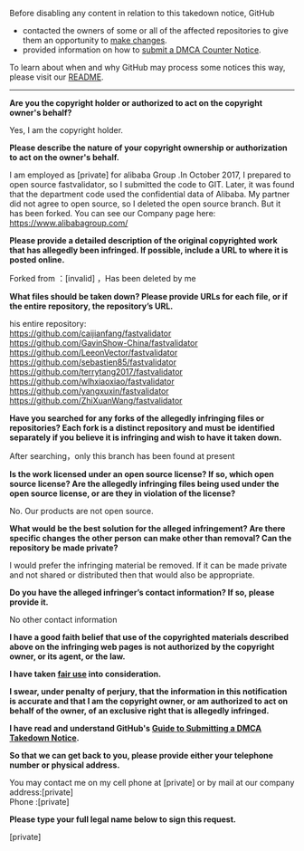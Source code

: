 Before disabling any content in relation to this takedown notice, GitHub
- contacted the owners of some or all of the affected repositories to give them an opportunity to [make changes](https://docs.github.com/en/github/site-policy/dmca-takedown-policy#a-how-does-this-actually-work).
- provided information on how to [submit a DMCA Counter Notice](https://docs.github.com/en/articles/guide-to-submitting-a-dmca-counter-notice).

To learn about when and why GitHub may process some notices this way, please visit our [README](https://github.com/github/dmca/blob/master/README.md).

---

**Are you the copyright holder or authorized to act on the copyright owner's behalf?**

Yes, I am the copyright holder.

**Please describe the nature of your copyright ownership or authorization to act on the owner's behalf.**

I am employed as [private] for alibaba Group .In October 2017, I prepared to open source fastvalidator, so I submitted the code to GIT. Later, it was found that the department code used the confidential data of Alibaba. My partner did not agree to open source, so I deleted the open source branch. But it has been forked.
You can see our Company page here:  
https://www.alibabagroup.com/

**Please provide a detailed description of the original copyrighted work that has allegedly been infringed. If possible, include a URL to where it is posted online.**

Forked from ：[invalid] ，Has been deleted by me

**What files should be taken down? Please provide URLs for each file, or if the entire repository, the repository’s URL.**

his entire repository:  
https://github.com/caijianfang/fastvalidator  
https://github.com/GavinShow-China/fastvalidator  
https://github.com/LeeonVector/fastvalidator  
https://github.com/sebastien85/fastvalidator  
https://github.com/terrytang2017/fastvalidator  
https://github.com/wlhxiaoxiao/fastvalidator  
https://github.com/yangxuxin/fastvalidator  
https://github.com/ZhiXuanWang/fastvalidator

**Have you searched for any forks of the allegedly infringing files or repositories? Each fork is a distinct repository and must be identified separately if you believe it is infringing and wish to have it taken down.**

After searching，only this branch has been found at present

**Is the work licensed under an open source license? If so, which open source license? Are the allegedly infringing files being used under the open source license, or are they in violation of the license?**

No. Our products are not open source.

**What would be the best solution for the alleged infringement? Are there specific changes the other person can make other than removal? Can the repository be made private?**

I would prefer the infringing material be removed. If it can be made private and not shared or distributed then that would also be appropriate.

**Do you have the alleged infringer’s contact information? If so, please provide it.**

No other contact information

**I have a good faith belief that use of the copyrighted materials described above on the infringing web pages is not authorized by the copyright owner, or its agent, or the law.**

**I have taken <a href="https://www.lumendatabase.org/topics/22">fair use</a> into consideration.**

**I swear, under penalty of perjury, that the information in this notification is accurate and that I am the copyright owner, or am authorized to act on behalf of the owner, of an exclusive right that is allegedly infringed.**

**I have read and understand GitHub's <a href="https://docs.github.com/articles/guide-to-submitting-a-dmca-takedown-notice/">Guide to Submitting a DMCA Takedown Notice</a>.**

**So that we can get back to you, please provide either your telephone number or physical address.**

You may contact me on my cell phone at [private] or by mail at our company address:[private]  
Phone :[private]

**Please type your full legal name below to sign this request.**

[private]
